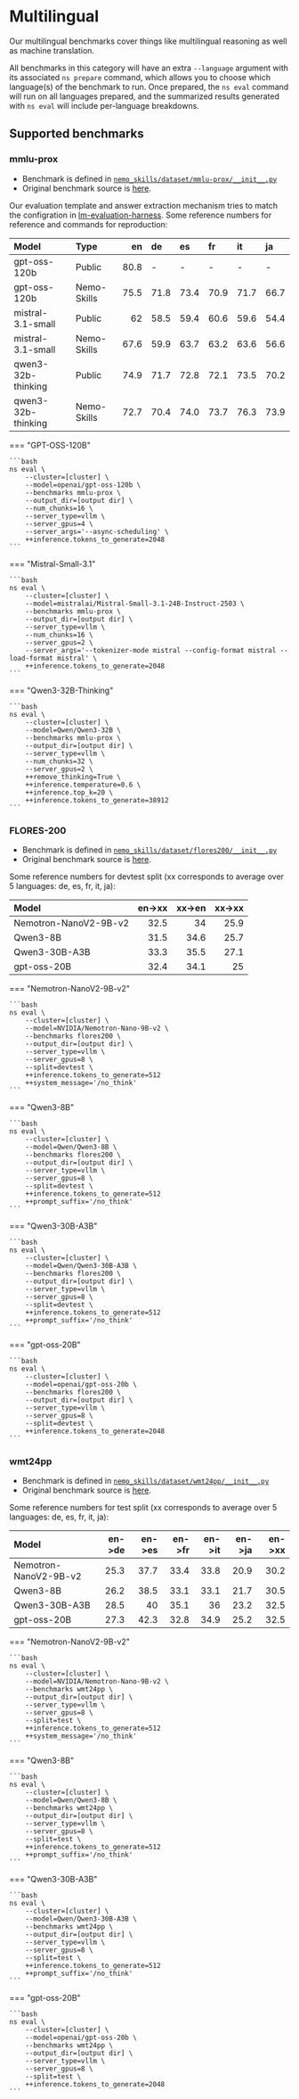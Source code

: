 # Multilingual

Our multilingual benchmarks cover things like multilingual reasoning as well as machine translation.

All benchmarks in this category will have an extra `--language` argument with its associated `ns prepare` command, which allows you to choose which language(s) of the benchmark to run.
Once prepared, the `ns eval` command will run on all languages prepared, and the summarized results generated with `ns eval` will include per-language breakdowns.

## Supported benchmarks

### mmlu-prox

- Benchmark is defined in [`nemo_skills/dataset/mmlu-prox/__init__.py`](https://github.com/NVIDIA-NeMo/Skills/blob/main/nemo_skills/dataset/mmlu-prox/__init__.py)
- Original benchmark source is [here](https://huggingface.co/datasets/li-lab/MMLU-ProX).

Our evaluation template and answer extraction mechanism tries to match the configration in [lm-evaluation-harness](https://github.com/EleutherAI/lm-evaluation-harness/tree/main/lm_eval/tasks/mmlu_prox).
Some reference numbers for reference and commands for reproduction:

| Model              | Type   |   en | de   | es   | fr   | it   | ja   |
|:-------------------|:-------|-----:|:-----|:-----|:-----|:-----|:-----|
| gpt-oss-120b       | Public       | 80.8 | -    | -    | -    | -    | -    |
| gpt-oss-120b       | Nemo-Skills  | 75.5 | 71.8 | 73.4 | 70.9 | 71.7 | 66.7 |
| mistral-3.1-small  | Public       | 62   | 58.5 | 59.4 | 60.6 | 59.6 | 54.4 |
| mistral-3.1-small  | Nemo-Skills  | 67.6 | 59.9 | 63.7 | 63.2 | 63.6 | 56.6 |
| qwen3-32b-thinking | Public       | 74.9 | 71.7 | 72.8 | 72.1 | 73.5 | 70.2 |
| qwen3-32b-thinking | Nemo-Skills  | 72.7 | 70.4 | 74.0 | 73.7 | 76.3 | 73.9 |

=== "GPT-OSS-120B"

    ```bash
    ns eval \
        --cluster=[cluster] \
        --model=openai/gpt-oss-120b \
        --benchmarks mmlu-prox \
        --output_dir=[output dir] \
        --num_chunks=16 \
        --server_type=vllm \
        --server_gpus=4 \
        --server_args='--async-scheduling' \
        ++inference.tokens_to_generate=2048
    ```

=== "Mistral-Small-3.1"

    ```bash
    ns eval \
        --cluster=[cluster] \
        --model=mistralai/Mistral-Small-3.1-24B-Instruct-2503 \
        --benchmarks mmlu-prox \
        --output_dir=[output dir] \
        --server_type=vllm \
        --num_chunks=16 \
        --server_gpus=2 \
        --server_args='--tokenizer-mode mistral --config-format mistral --load-format mistral' \
        ++inference.tokens_to_generate=2048
    ```

=== "Qwen3-32B-Thinking"

    ```bash
    ns eval \
        --cluster=[cluster] \
        --model=Qwen/Qwen3-32B \
        --benchmarks mmlu-prox \
        --output_dir=[output dir] \
        --server_type=vllm \
        --num_chunks=32 \
        --server_gpus=2 \
        ++remove_thinking=True \
        ++inference.temperature=0.6 \
        ++inference.top_k=20 \
        ++inference.tokens_to_generate=38912
    ```

### FLORES-200

- Benchmark is defined in [`nemo_skills/dataset/flores200/__init__.py`](https://github.com/NVIDIA-NeMo/Skills/blob/main/nemo_skills/dataset/flores200/__init__.py)
- Original benchmark source is [here](https://huggingface.co/datasets/openlanguagedata/flores_plus).

Some reference numbers for devtest split (xx corresponds to average over 5 languages: de, es, fr, it, ja):

| Model                  | en->xx | xx->en | xx->xx |
|:-----------------------|------:|------:|------:|
| Nemotron-NanoV2-9B-v2  | 32.5 |  34  | 25.9 |
| Qwen3-8B               | 31.5 | 34.6 | 25.7 |
| Qwen3-30B-A3B          | 33.3 | 35.5 | 27.1 |
| gpt-oss-20B            | 32.4 | 34.1 |  25  |

=== "Nemotron-NanoV2-9B-v2"

    ```bash
    ns eval \
        --cluster=[cluster] \
        --model=NVIDIA/Nemotron-Nano-9B-v2 \
        --benchmarks flores200 \
        --output_dir=[output dir] \
        --server_type=vllm \
        --server_gpus=8 \
        --split=devtest \
        ++inference.tokens_to_generate=512
        ++system_message='/no_think'
    ```

=== "Qwen3-8B"

    ```bash
    ns eval \
        --cluster=[cluster] \
        --model=Qwen/Qwen3-8B \
        --benchmarks flores200 \
        --output_dir=[output dir] \
        --server_type=vllm \
        --server_gpus=8 \
        --split=devtest \
        ++inference.tokens_to_generate=512
        ++prompt_suffix='/no_think'
    ```

=== "Qwen3-30B-A3B"

    ```bash
    ns eval \
        --cluster=[cluster] \
        --model=Qwen/Qwen3-30B-A3B \
        --benchmarks flores200 \
        --output_dir=[output dir] \
        --server_type=vllm \
        --server_gpus=8 \
        --split=devtest \
        ++inference.tokens_to_generate=512
        ++prompt_suffix='/no_think'
    ```

=== "gpt-oss-20B"

    ```bash
    ns eval \
        --cluster=[cluster] \
        --model=openai/gpt-oss-20b \
        --benchmarks flores200 \
        --output_dir=[output dir] \
        --server_type=vllm \
        --server_gpus=8 \
        --split=devtest \
        ++inference.tokens_to_generate=2048
    ```

### wmt24pp

- Benchmark is defined in [`nemo_skills/dataset/wmt24pp/__init__.py`](https://github.com/NVIDIA-NeMo/Skills/blob/main/nemo_skills/dataset/wmt24pp/__init__.py)
- Original benchmark source is [here](https://huggingface.co/datasets/google/wmt24pp).

Some reference numbers for test split (xx corresponds to average over 5 languages: de, es, fr, it, ja):

| Model                  | en->de | en->es | en->fr | en->it | en->ja | en->xx |
|:-----------------------|------:|------:|------:|------:|------:|------:|
| Nemotron-NanoV2-9B-v2  | 25.3 | 37.7 | 33.4 | 33.8 | 20.9 |  30.2  |
| Qwen3-8B               | 26.2 | 38.5 | 33.1 | 33.1 | 21.7 | 30.5 |
| Qwen3-30B-A3B          | 28.5 |  40  | 35.1 |  36  | 23.2 | 32.5 |
| gpt-oss-20B            | 27.3 | 42.3 | 32.8 | 34.9 | 25.2 | 32.5 |

=== "Nemotron-NanoV2-9B-v2"

    ```bash
    ns eval \
        --cluster=[cluster] \
        --model=NVIDIA/Nemotron-Nano-9B-v2 \
        --benchmarks wmt24pp \
        --output_dir=[output dir] \
        --server_type=vllm \
        --server_gpus=8 \
        --split=test \
        ++inference.tokens_to_generate=512
        ++system_message='/no_think'
    ```

=== "Qwen3-8B"

    ```bash
    ns eval \
        --cluster=[cluster] \
        --model=Qwen/Qwen3-8B \
        --benchmarks wmt24pp \
        --output_dir=[output dir] \
        --server_type=vllm \
        --server_gpus=8 \
        --split=test \
        ++inference.tokens_to_generate=512
        ++prompt_suffix='/no_think'
    ```

=== "Qwen3-30B-A3B"

    ```bash
    ns eval \
        --cluster=[cluster] \
        --model=Qwen/Qwen3-30B-A3B \
        --benchmarks wmt24pp \
        --output_dir=[output dir] \
        --server_type=vllm \
        --server_gpus=8 \
        --split=test \
        ++inference.tokens_to_generate=512
        ++prompt_suffix='/no_think'
    ```

=== "gpt-oss-20B"

    ```bash
    ns eval \
        --cluster=[cluster] \
        --model=openai/gpt-oss-20b \
        --benchmarks wmt24pp \
        --output_dir=[output dir] \
        --server_type=vllm \
        --server_gpus=8 \
        --split=test \
        ++inference.tokens_to_generate=2048
    ```

